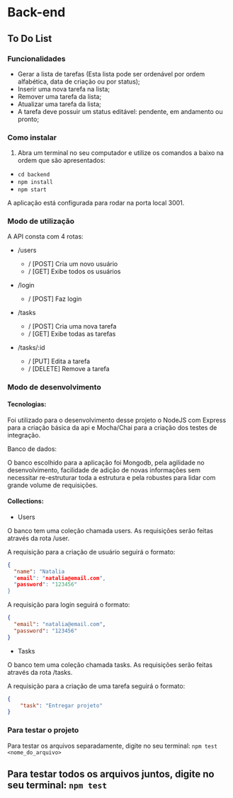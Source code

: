 # Back-end

## To Do List

### Funcionalidades

* Gerar a lista de tarefas (Esta lista pode ser ordenável por ordem alfabética, data de criação ou por status); 
* Inserir uma nova tarefa na lista; 
* Remover uma tarefa da lista; 
* Atualizar uma tarefa da lista; 
* A tarefa deve possuir um status editável: pendente, em andamento ou pronto;

### Como instalar

1. Abra um terminal no seu computador e utilize os comandos a baixo na ordem que são apresentados:

* `cd backend`
* `npm install`
* `npm start`

A aplicação está configurada para rodar na porta local 3001.

### Modo de utilização

A API consta com 4 rotas:

* /users
  * / [POST] Cria um novo usuário
  * / [GET] Exibe todos os usuários

* /login
  * / [POST] Faz login

* /tasks
  * / [POST] Cria uma nova tarefa
  * / [GET] Exibe todas as tarefas

* /tasks/:id
  * / [PUT] Edita a tarefa
  * / [DELETE] Remove a tarefa

### Modo de desenvolvimento

#### Tecnologias:

Foi utilizado para o desenvolvimento desse projeto o NodeJS com Express para a criação básica da api e Mocha/Chai para a criação dos testes de integração.

Banco de dados:

O banco escolhido para a aplicação foi Mongodb, pela agilidade no desenvolvimento, facilidade de adição de novas informações sem necessitar re-estruturar toda a estrutura e pela robustes para lidar com grande volume de requisições.

#### Collections:

* Users

O banco tem uma coleção chamada users. As requisições serão feitas através da rota /user.

A requisição para a criação de usuário seguirá o formato:

```json
{
  "name": "Natalia
  "email": "natalia@email.com",
  "password": "123456"
}
```

A requisição para login seguirá o formato:

```json
{
  "email": "natalia@email.com",
  "password": "123456"
}
```

* Tasks

O banco tem uma coleção chamada tasks. As requisições serão feitas através da rota /tasks.

A requisição para a criação de uma tarefa seguirá o formato:

```json
{
    "task": "Entregar projeto"
}
```

### Para testar o projeto

Para testar os arquivos separadamente, digite no seu terminal:
`npm test <nome_do_arquivo>`

Para testar todos os arquivos juntos, digite no seu terminal:
`npm test`
---
